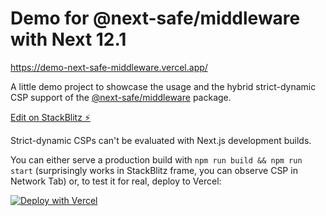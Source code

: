 # Demo for @next-safe/middleware with Next 12.1

https://demo-next-safe-middleware.vercel.app/

A little demo project to showcase the usage and the hybrid strict-dynamic CSP support of the [@next-safe/middleware](https://www.npmjs.com/package/@next-safe/middleware) package.

[Edit on StackBlitz ⚡️](https://stackblitz.com/edit/nextjs-km7zwa)

Strict-dynamic CSPs can't be evaluated with Next.js development builds.

You can either serve a production build with `npm run build && npm run start` (surprisingly works in StackBlitz frame, you can observe CSP in Network Tab) or, to test it for real, deploy to Vercel:

[![Deploy with Vercel](https://vercel.com/button)](https://vercel.com/new/clone?repository-url=https%3A%2F%2Fgithub.com%2Fnibtime%2Fdemo-next-safe-middleware%2Ftree%2Fmaster)

